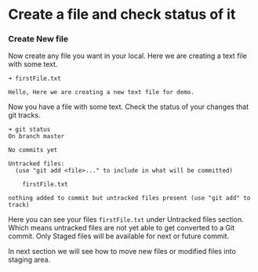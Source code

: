 # Create a file and check status of it

### Create New file

Now create any file you want in your local. Here we are creating a text file with some text.

```text
➜ firstFile.txt

Hello, Here we are creating a new text file for demo.
```

Now you have a file with some text. Check the status of your changes that git tracks.

```text
➜ git status
On branch master

No commits yet

Untracked files:
  (use "git add <file>..." to include in what will be committed)

	firstFile.txt

nothing added to commit but untracked files present (use "git add" to track)
```

Here you can see your files `firstFile.txt`  under Untracked files section. Which means untracked files are not yet able to get converted to a Git commit. Only Staged files will be available for next or future commit.

In next section we will see how to move new files or modified files into staging area.



